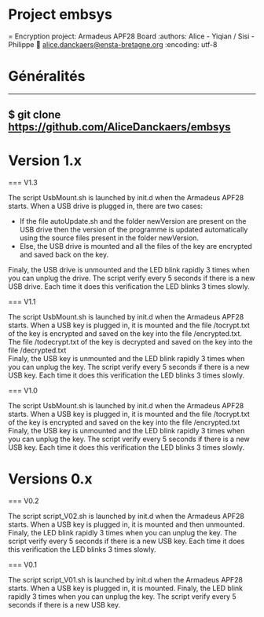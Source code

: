# Project embsys


= Encryption project: Armadeus APF28 Board
:authors: Alice - Yiqian / Sisi - Philippe
:email: alice.danckaers@ensta-bretagne.org
:encoding: utf-8

# Généralités

-----
$ git clone https://github.com/AliceDanckaers/embsys
-----

# Version 1.x

=== V1.3

The script UsbMount.sh is launched by init.d when the Armadeus APF28 starts.
When a USB drive is plugged in, there are two cases:

 *  If the file autoUpdate.sh and the folder newVersion are present on the USB drive then the version of the programme is updated automatically using the source files present in the folder newVersion.
 * Else, the USB drive is mounted and all the files of the key are encrypted and saved back on the key.

Finaly, the USB drive is unmounted and the LED blink rapidly 3 times when you can unplug the drive.
The script verify every 5 seconds if there is a new USB drive. Each time it does this verification the LED blinks 3 times slowly.

=== V1.1

The script UsbMount.sh is launched by init.d when the Armadeus APF28 starts.
When a USB key is plugged in, it is mounted and the file /tocrypt.txt of the key is encrypted and saved on the key into the file /encrypted.txt. The file /todecrypt.txt of the key is decrypted and saved on the key into the file /decrypted.txt  
Finaly, the USB key is unmounted and the LED blink rapidly 3 times when you can unplug the key.
The script verify every 5 seconds if there is a new USB key. Each time it does this verification the LED blinks 3 times slowly.


=== V1.0

The script UsbMount.sh is launched by init.d when the Armadeus APF28 starts.
When a USB key is plugged in, it is mounted and the file /tocrypt.txt of the key is encrypted and saved on the key into the file /encrypted.txt 
Finaly, the USB key is unmounted and the LED blink rapidly 3 times when you can unplug the key.
The script verify every 5 seconds if there is a new USB key. Each time it does this verification the LED blinks 3 times slowly.


# Versions 0.x

=== V0.2

The script script_V02.sh is launched by init.d when the Armadeus APF28 starts.
When a USB key is plugged in, it is mounted and then unmounted. Finaly, the LED blink rapidly 3 times when you can unplug the key.
The script verify every 5 seconds if there is a new USB key. Each time it does this verification the LED blinks 3 times slowly.


=== V0.1

The script script_V01.sh is launched by init.d when the Armadeus APF28 starts.
When a USB key is plugged in, it is mounted. Finaly, the LED blink rapidly 3 times when you can unplug the key.
The script verify every 5 seconds if there is a new USB key.



